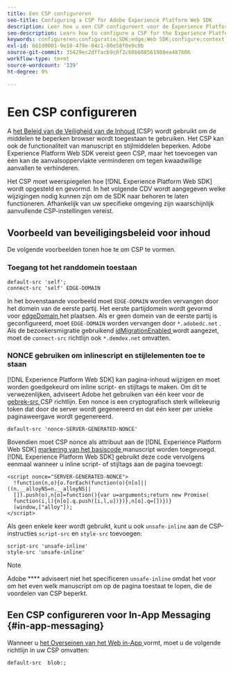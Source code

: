 ```yaml
---
title: Een CSP configureren
seo-title: Configuring a CSP for Adobe Experience Platform Web SDK
description: Leer hoe u een CSP configureert voor de Experience Platform Web SDK
seo-description: Learn how to configure a CSP for the Experience Platform Web SDK
keywords: configureren;configuratie;SDK;edge;Web SDK;configure;context;web;apparaat;omgeving;web SDK-instellingen;content-beveiligingsbeleid;
exl-id: 661d0001-9e10-479e-84c1-80e58f0e9c0b
source-git-commit: 35429ec2dffacb9c0f2c60b608561988ea487606
workflow-type: tm+mt
source-wordcount: '339'
ht-degree: 0%

---
```


# Een CSP configureren

A [ het Beleid van de Veiligheid van de Inhoud ](https://developer.mozilla.org/en-US/docs/Web/HTTP/Headers/Content-Security-Policy) (CSP) wordt gebruikt om de middelen te beperken browser wordt toegestaan te gebruiken. Het CSP kan ook de functionaliteit van manuscript en stijlmiddelen beperken. Adobe Experience Platform Web SDK vereist geen CSP, maar het toevoegen van één kan de aanvalsoppervlakte verminderen om tegen kwaadwillige aanvallen te verhinderen.

Het CSP moet weerspiegelen hoe [!DNL Experience Platform Web SDK] wordt opgesteld en gevormd. In het volgende CDV wordt aangegeven welke wijzigingen nodig kunnen zijn om de SDK naar behoren te laten functioneren. Afhankelijk van uw specifieke omgeving zijn waarschijnlijk aanvullende CSP-instellingen vereist.

## Voorbeeld van beveiligingsbeleid voor inhoud

De volgende voorbeelden tonen hoe te om CSP te vormen.

### Toegang tot het randdomein toestaan

```
default-src 'self';
connect-src 'self' EDGE-DOMAIN
```

In het bovenstaande voorbeeld moet `EDGE-DOMAIN` worden vervangen door het domein van de eerste partij. Het eerste partijdomein wordt gevormd voor [ edgeDomain ](../commands/configure/edgedomain.md) het plaatsen. Als er geen domein van de eerste partij is geconfigureerd, moet `EDGE-DOMAIN` worden vervangen door `*.adobedc.net` . Als de bezoekersmigratie gebruikend [ idMigrationEnabled ](../commands/configure/idmigrationenabled.md) wordt aangezet, moet de `connect-src` richtlijn ook `*.demdex.net` omvatten.

### NONCE gebruiken om inlinescript en stijlelementen toe te staan

[!DNL Experience Platform Web SDK] kan pagina-inhoud wijzigen en moet worden goedgekeurd om inline script- en stijltags te maken. Om dit te verwezenlijken, adviseert Adobe het gebruiken van één keer voor de [ gebrek-src ](https://developer.mozilla.org/en-US/docs/Web/HTTP/Headers/Content-Security-Policy/default-src) CSP richtlijn. Een nonce is een cryptografisch sterk willekeurig token dat door de server wordt gegenereerd en dat één keer per unieke paginaweergave wordt gegenereerd.

```
default-src 'nonce-SERVER-GENERATED-NONCE'
```

Bovendien moet CSP nonce als attribuut aan de [!DNL Experience Platform Web SDK] [ markering van het basiscode ](../install/library.md) manuscript worden toegevoegd. [!DNL Experience Platform Web SDK] gebruikt deze code vervolgens eenmaal wanneer u inline script- of stijltags aan de pagina toevoegt:

```
<script nonce="SERVER-GENERATED-NONCE">
  !function(n,o){o.forEach(function(o){n[o]||((n.__alloyNS=n.__alloyNS||
  []).push(o),n[o]=function(){var u=arguments;return new Promise(
  function(i,l){n[o].q.push([i,l,u])})},n[o].q=[])})}
  (window,["alloy"]);
</script>
```

Als geen enkele keer wordt gebruikt, kunt u ook `unsafe-inline` aan de CSP-instructies `script-src` en `style-src` toevoegen:

```
script-src 'unsafe-inline'
style-src 'unsafe-inline'
```

>[!NOTE]
>
>Adobe **** adviseert niet het specificeren `unsafe-inline` omdat het voor om het even welk manuscript om op de pagina toestaat te lopen, die de voordelen van CSP beperkt.

## Een CSP configureren voor In-App Messaging {#in-app-messaging}

Wanneer u [ het Overseinen van het Web in-App ](../personalization/web-in-app-messaging.md) vormt, moet u de volgende richtlijn in uw CSP omvatten:

```
default-src  blob:;
```
